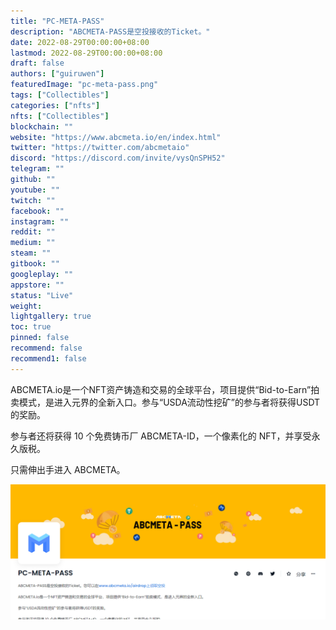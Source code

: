 ```yaml
---
title: "PC-META-PASS"
description: "ABCMETA-PASS是空投接收的Ticket。"
date: 2022-08-29T00:00:00+08:00
lastmod: 2022-08-29T00:00:00+08:00
draft: false
authors: ["guiruwen"]
featuredImage: "pc-meta-pass.png"
tags: ["Collectibles"]
categories: ["nfts"]
nfts: ["Collectibles"]
blockchain: ""
website: "https://www.abcmeta.io/en/index.html"
twitter: "https://twitter.com/abcmetaio"
discord: "https://discord.com/invite/vysQnSPH52"
telegram: ""
github: ""
youtube: ""
twitch: ""
facebook: ""
instagram: ""
reddit: ""
medium: ""
steam: ""
gitbook: ""
googleplay: ""
appstore: ""
status: "Live"
weight: 
lightgallery: true
toc: true
pinned: false
recommend: false
recommend1: false
---
```

ABCMETA.io是一个NFT资产铸造和交易的全球平台，项目提供“Bid-to-Earn”拍卖模式，是进入元界的全新入口。参与“USDA流动性挖矿”的参与者将获得USDT的奖励。

参与者还将获得 10 个免费铸币厂 ABCMETA-ID，一个像素化的 NFT，并享受永久版税。

只需伸出手进入 ABCMETA。

![nft](01.png)